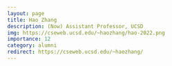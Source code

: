 ```yaml
---
layout: page
title: Hao Zhang
description: (Now) Assistant Professor, UCSD
img: https://cseweb.ucsd.edu/~haozhang/hao-2022.png
importance: 12
category: alumni
redirect: https://cseweb.ucsd.edu/~haozhang/
---
```

